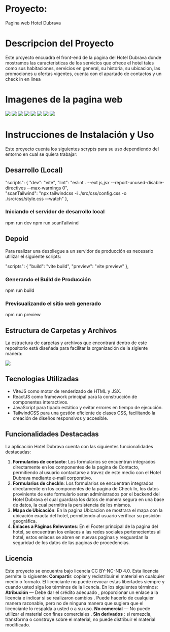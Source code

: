 # Proyecto: 

Pagina web Hotel Dubrava

# Descripcion del Proyecto

Este proyecto encuadra el front-end de la pagina del Hotel Dubrava donde mostramos las caracteristicas de los servicios que ofrece el hotel tales como sus habitaciones, servicios en general, su historia, su ubicacion, las promociones u ofertas vigentes, cuenta con el apartado de contactos y un check in en linea

# Imagenes de la pagina web

<img src="/hotelDubrava/public/img/readme-page-inicio.jpg">
<img src="/hotelDubrava/public/img/readme-page-nosotros.jpg">
<img src="/hotelDubrava/public/img/readme-page-habitaciones.jpg">
<img src="/hotelDubrava/public/img/readme-page-promociones.jpg">
<img src="/hotelDubrava/public/img/readme-page-checkIn.jpg">
<img src="/hotelDubrava/public/img/readme-page-servicios.jpg">
<img src="/hotelDubrava/public/img/readme-page-contacto.jpg">
<img src="/hotelDubrava/public/img/readme-page-ubicacion.jpg">

# Instrucciones de Instalación y Uso

Este proyecto cuenta los siguientes scrypts para su uso dependiendo del entorno en cual se quiera trabajar:

## Desarrollo (Local)

"scripts": {
    "dev": "vite",
    "lint": "eslint . --ext js,jsx --report-unused-disable-directives --max-warnings 0",    
    "scanTailwind": "npx tailwindcss -i ./src/css/config.css -o ./src/css/style.css --watch"
},

### Iniciando el servidor de desarrollo local

npm run dev
npm run scanTailwind

## Depoid

Para realizar una despliegue a un servidor de producción es necesario utilizar el siguiente scripts:

"scripts": {
    "build": "vite build",
    "preview": "vite preview"
},

### Generando el Build de Producción

npm run build

### Previsualizando el sitio web generado

npm run preview

## Estructura de Carpetas y Archivos

La estructura de carpetas y archivos que encontrará dentro de este repositorio está diseñada para facilitar la organización de la sigiente manera:

<img src="/hotelDubrava/public/img/readme-estructura.jpg">

## Tecnologías Utilizadas

* ViteJS como motor de renderizado de HTML y JSX.
* ReactJS como framework principal para la construcción de componentes interactivos.
* JavaScript para tipado estático y evitar errores en tiempo de ejecución.
* TailwindCSS para una gestión eficiente de clases CSS, facilitando la creación de diseños responsivos y accesible.

## Funcionalidades Destacadas
La aplicación Hotel Dubrava cuenta con las siguientes funcionalidades destacadas:

1. **Formularios de contacto**: Los formularios se encuentran integrados directamente en los componentes de la pagina de Contacto, permitiendo al usuario contactarse a travez de este medio con el Hotel Dubrava mediante e-mail corporativo.
2. **Formularios de checkIn**: Los formularios se encuentran integrados directamente en los componentes de la pagina de Check In, los datos proviniente de este formulario seran administrados por el backend del Hotel Dubrava el cual guardara los datos de manera segura en una base de datos, la cual permitira la persistencia de los mismos.
3. **Mapa de Ubicación**: En la pagina Ubicacion se mostrara el mapa con la ubicación exacta del hotel, permitiendo al usuario verificar su posición geográfica.
4. **Enlaces a Páginas Relevantes**: En el Footer principal de la  pagina del hotel, se encuentran los enlaces a las redes sociales pertenecientes al hotel, estos enlaces se abren en nuevas paginas y resguardan la seguridad de los datos de las paginas de procedencias.

## Licencia
Este proyecto se encuentra bajo licencia CC BY-NC-ND 4.0. Esta licencia permite lo sigiuente:
**Compartir**: copiar y redistribuir el material en cualquier medio o formato.
El licenciante no puede revocar estas libertades siempre y cuando usted siga los términos de la licencia.
En los siguientes términos:
**Atribución** — Debe dar el crédito adecuado , proporcionar un enlace a la licencia e indicar si se realizaron cambios . Puede hacerlo de cualquier manera razonable, pero no de ninguna manera que sugiera que el licenciante lo respalda a usted o a su uso.
**No comercial** — No puede utilizar el material con fines comerciales .
**Sin derivados** : si remezcla, transforma o construye sobre el material, no puede distribuir el material modificado.
